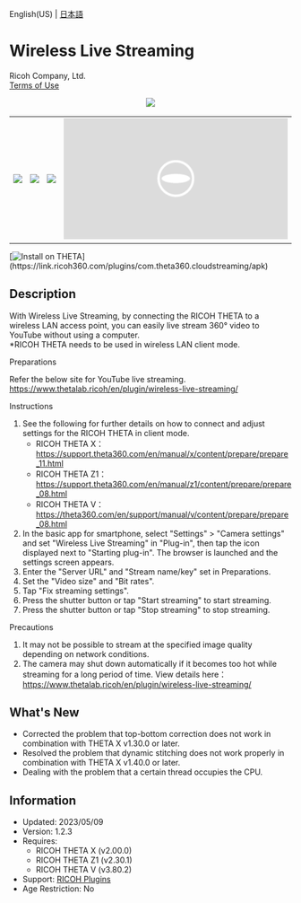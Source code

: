 English(US) | [日本語](README.ja.md)

# Wireless Live Streaming

Ricoh Company, Ltd.  
[Terms of Use](https://www.ricoh360.com/terms/plugins/)

<div align="center"><img src="./1.png"><table><tr><td><img src="./2.png"></td><td><img src="./3.png"></td><td><img src="./4.png"></td><td><img src="./5.png"></td></tr></table></div>

[![Install on THETA](https://assets.ricoh360.com/image/upload/v1/front/theta/install-button.svg?)](https://link.ricoh360.com/plugins/com.theta360.cloudstreaming/apk)

## Description

<div id="plugin-description">

With Wireless Live Streaming, by connecting the RICOH THETA to a wireless LAN access point, you can easily live stream 360° video to YouTube without using a computer.  
*RICOH THETA needs to be used in wireless LAN client mode.  


Preparations  

Refer the below site for YouTube live streaming.  
https://www.thetalab.ricoh/en/plugin/wireless-live-streaming/  



Instructions  

1. See the following for further details on how to connect and adjust settings for the RICOH THETA in client mode.
   * RICOH THETA X：https://support.theta360.com/en/manual/x/content/prepare/prepare_11.html
   * RICOH THETA Z1：https://support.theta360.com/en/manual/z1/content/prepare/prepare_08.html
   * RICOH THETA V：https://theta360.com/en/support/manual/v/content/prepare/prepare_08.html
2. In the basic app for smartphone, select "Settings" > "Camera settings" and set "Wireless Live Streaming" in "Plug-in", then tap the icon displayed next to "Starting plug-in". The browser is launched and the settings screen appears.
3. Enter the "Server URL" and "Stream name/key" set in Preparations.
4. Set the "Video size" and "Bit rates".
5. Tap "Fix streaming settings".
6. Press the shutter button or tap "Start streaming" to start streaming.
7. Press the shutter button or tap "Stop streaming" to stop streaming.

Precautions  
1. It may not be possible to stream at the specified image quality depending on network conditions.
2. The camera may shut down automatically if it becomes too hot while streaming for a long period of time.
View details here：https://www.thetalab.ricoh/en/plugin/wireless-live-streaming/  

</div>

## What's New

<div id="plugin-whats-new">

* Corrected the problem that top-bottom correction does not work in combination with THETA X v1.30.0 or later.
* Resolved the problem that dynamic stitching does not work properly in combination with THETA X v1.40.0 or later.
* Dealing with the problem that a certain thread occupies the CPU.

</div>

## Information

- Updated: 2023/05/09
- Version: 1.2.3
- Requires:
  - RICOH THETA X (v2.00.0)
  - RICOH THETA Z1 (v2.30.1)
  - RICOH THETA V (v3.80.2)
- Support: [RICOH Plugins](https://support.ricoh360.com/)
- Age Restriction: No
